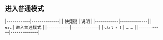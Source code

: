 ##  进入普通模式
|------------|--------------|
| 快捷键     | 说明         |
|------------|--------------|
| `esc`      | 进入普通模式 |
|------------|--------------|
| `ctrl + [` | ……           |
|------------|--------------|


